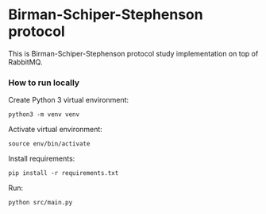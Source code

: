 # Birman-Schiper-Stephenson protocol

This is Birman-Schiper-Stephenson protocol study implementation on top of RabbitMQ. 

### How to run locally
Create Python 3 virtual environment:
```
python3 -m venv venv
```
Activate virtual environment:
```
source env/bin/activate
```
Install requirements:
```
pip install -r requirements.txt
```
Run:
```
python src/main.py
```
